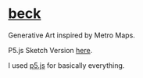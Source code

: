 # [beck](https://iamrifki.github.io/beck/index.html)
Generative Art inspired by Metro Maps.

P5.js Sketch Version [here](https://editor.p5js.org/IamRifki/sketches/abZ1_u017).

I used [p5.js](https://p5js.org/) for basically everything.
